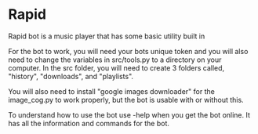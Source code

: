 # Rapid

Rapid bot is a music player that has some basic utility built in

For the bot to work, you will need your bots unique token and you will also need to change the variables in src/tools.py to a directory on your computer.
In the src folder, you will need to create 3 folders called, "history", "downloads", and "playlists".

You will also need to install "google images downloader" for the image_cog.py to work properly, but the bot is usable with or without this.

To understand how to use the bot use -help when you get the bot online.  It has all the information and commands for the bot.

